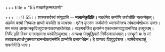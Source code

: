+++
title = "55 मत्कर्मकृन्मत्परमो"

+++
।।11.55।। शास्त्रसर्वस्वं संगृह्णाति -- **मत्कर्मकृदिति।** मदर्थमेव
कर्माणि करोतीति मत्कर्मकृत्। अहमेव परमो निष्कलः प्राप्यो यस्येति स
मत्परमः। एतेन कृत्स्नः कर्मयोगो ध्यानयोगश्च त्वंपदार्थशोधक उक्तः। मम
भक्त आराधनकृदित्युपासनाकाण्डार्थसंग्रहः। सङ्गवर्जित इत्यनेन
एकान्तभगवद्ध्याननिष्ठ इत्युक्तम्। निर्वैर इति विश्वं भगवदात्मना
पश्येदित्युक्तम्। अन्यथा भेदबुद्धिमतो निर्वैरत्वासंभवात्। एवंभूतो यः स
मां तत्पदलक्ष्यार्थभूतमखण्डानन्दैकघनमेति प्राप्नोति प्रत्यगभेदेन। हे
पाण्डव विशुद्धवंशज। त्वमेवैतज्ज्ञातुं शक्नोषीति भावः।  
  
